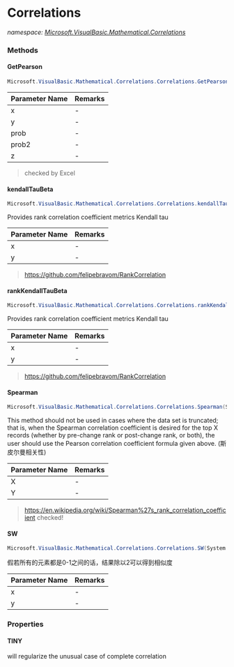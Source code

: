﻿# Correlations
_namespace: [Microsoft.VisualBasic.Mathematical.Correlations](./index.md)_





### Methods

#### GetPearson
```csharp
Microsoft.VisualBasic.Mathematical.Correlations.Correlations.GetPearson(System.Double[],System.Double[],System.Double@,System.Double@,System.Double@)
```


|Parameter Name|Remarks|
|--------------|-------|
|x|-|
|y|-|
|prob|-|
|prob2|-|
|z|-|

> 
>  checked by Excel
>  

#### kendallTauBeta
```csharp
Microsoft.VisualBasic.Mathematical.Correlations.Correlations.kendallTauBeta(System.Double[],System.Double[])
```
Provides rank correlation coefficient metrics Kendall tau

|Parameter Name|Remarks|
|--------------|-------|
|x|-|
|y|-|

> 
>  https://github.com/felipebravom/RankCorrelation
>  

#### rankKendallTauBeta
```csharp
Microsoft.VisualBasic.Mathematical.Correlations.Correlations.rankKendallTauBeta(System.Double[],System.Double[])
```
Provides rank correlation coefficient metrics Kendall tau

|Parameter Name|Remarks|
|--------------|-------|
|x|-|
|y|-|

> 
>  https://github.com/felipebravom/RankCorrelation
>  

#### Spearman
```csharp
Microsoft.VisualBasic.Mathematical.Correlations.Correlations.Spearman(System.Double[],System.Double[])
```
This method should not be used in cases where the data set is truncated; that is,
 when the Spearman correlation coefficient is desired for the top X records
 (whether by pre-change rank or post-change rank, or both), the user should use the
 Pearson correlation coefficient formula given above.
 (斯皮尔曼相关性)

|Parameter Name|Remarks|
|--------------|-------|
|X|-|
|Y|-|

> 
>  https://en.wikipedia.org/wiki/Spearman%27s_rank_correlation_coefficient
>  checked!
>  

#### SW
```csharp
Microsoft.VisualBasic.Mathematical.Correlations.Correlations.SW(System.Double[],System.Double[])
```
假若所有的元素都是0-1之间的话，结果除以2可以得到相似度

|Parameter Name|Remarks|
|--------------|-------|
|x|-|
|y|-|



### Properties

#### TINY
will regularize the unusual case of complete correlation
